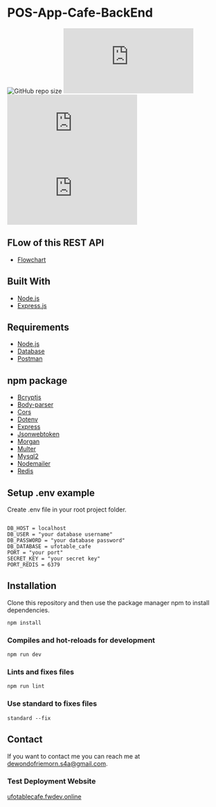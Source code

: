 # POS-App-Cafe-BackEnd

![GitHub repo size](https://img.shields.io/github/repo-size/Friemorn/POS-App-Cafe-BackEnd-Intermediate)
![GitHub contributors](https://img.shields.io/github/Friemorn/README.md)
![GitHub stars](https://img.shields.io/github/stars/Friemorn/README.md?style=social)
![GitHub forks](https://img.shields.io/github/forks/Friemorn/README.md?style=social)

## FLow of this REST API
* [Flowchart](Flowchart_ufocafe.jpg)

## Built With
* [Node.js](https://nodejs.org/en/)
* [Express.js](https://expressjs.com/)

## Requirements
* [Node.js](https://nodejs.org/en/)
* [Database](ufotable_cafe.sql)
* [Postman](Cafe.postman_collection.json)

## npm package
* [Bcryptjs](https://www.npmjs.com/package/bcryptjs)
* [Body-parser](https://www.npmjs.com/package/body-parser)
* [Cors](https://www.npmjs.com/package/cors)
* [Dotenv](https://www.npmjs.com/package/dotenv)
* [Express](https://www.npmjs.com/package/express)
* [Jsonwebtoken](https://www.npmjs.com/package/jsonwebtoken)
* [Morgan](https://www.npmjs.com/package/morgan)
* [Multer](https://www.npmjs.com/package/multer)
* [Mysql2](https://www.npmjs.com/package/mysql2)
* [Nodemailer](https://www.npmjs.com/package/nodemailer)
* [Redis](https://www.npmjs.com/package/redis)

## Setup .env example

Create .env file in your root project folder.

```env

DB_HOST = localhost
DB_USER = "your database username"
DB_PASSWORD = "your database password"
DB_DATABASE = ufotable_cafe
PORT = "your port"
SECRET_KEY = "your secret key"
PORT_REDIS = 6379

```

## Installation

Clone this repository and then use the package manager npm to install dependencies.
```
npm install
```

### Compiles and hot-reloads for development
```
npm run dev
```

### Lints and fixes files
```
npm run lint 
```

### Use standard to fixes files
```
standard --fix 
```

## Contact

If you want to contact me you can reach me at <dewondofriemorn.s4a@gmail.com>.

### Test Deployment Website
[ufotablecafe.fwdev.online](http://ufotablecafe.fwdev.online/)
